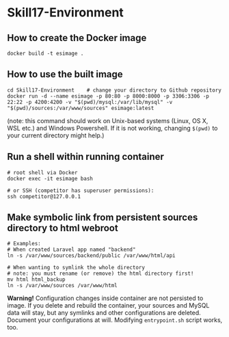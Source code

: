 # Skill17-Environment

## How to create the Docker image
    docker build -t esimage .

## How to use the built image
    cd Skill17-Environment    # change your directory to Github repository
    docker run -d --name esimage -p 80:80 -p 8000:8000 -p 3306:3306 -p 22:22 -p 4200:4200 -v "$(pwd)/mysql:/var/lib/mysql" -v "$(pwd)/sources:/var/www/sources" esimage:latest

(note: this command should work on Unix-based systems (Linux, OS X, WSL etc.) and Windows Powershell. If it is not working, changing `$(pwd)` to your current directory might help.)

## Run a shell within running container
    # root shell via Docker
    docker exec -it esimage bash
    
    # or SSH (competitor has superuser permissions):
    ssh competitor@127.0.0.1
    
## Make symbolic link from persistent sources directory to html webroot
    # Examples:
    # When created Laravel app named "backend"
    ln -s /var/www/sources/backend/public /var/www/html/api
    
    # When wanting to symlink the whole directory
    # note: you must rename (or remove) the html directory first!
    mv html html_backup
    ln -s /var/www/sources /var/www/html
    
**Warning!** Configuration changes inside container are not persisted to image. If you delete and rebuild the container, your sources and MySQL data will stay, but any symlinks and other configurations are deleted. Document your configurations at will. Modifying `entrypoint.sh` script works, too.
